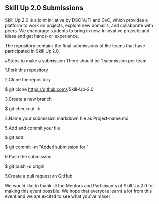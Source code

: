 ## Skill Up 2.0 Submissions
Skill Up 2.0 is a joint initiative by DSC VJTI and CoC, which provides a platform to work on projects, explore new domains, and collaborate with peers. We encourage students to bring in new, innovative projects and ideas and get hands-on experience.

The repository contains the final submissions of the teams that have participated in Skill Up 2.0.

#Steps to make a submission
There should be 1 submission per team

1.Fork this repository

2.Clone the repository

  $ git clone https://github.com/<username>/Skill-Up-2.0
  
3.Create a new branch

  $ git checkout -b <branch-name>
  
4.Name your submission markdown file as Project-name.md

5.Add and commit your file

  $ git add . 
  
  $ git commit -m "Added submission for <project-name>"
  
6.Push the submission

  $ git push -u origin <branch-name>
  
7.Create a pull request on GitHub

We would like to thank all the Mentors and Participants of Skill Up 2.0 for making this event possible. We hope that everyone learnt a lot from this event and we are excited to see what you've made!
